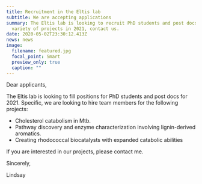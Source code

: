 ```yaml
---
title: Recruitment in the Eltis lab
subtitle: We are accepting applications
summary: The Eltis lab is looking to recruit PhD students and post docs for a
  variety of projects in 2021, contact us.
date: 2020-05-02T23:30:12.413Z
news: news
image:
  filename: featured.jpg
  focal_point: Smart
  preview_only: true
  caption: ""
---
```

Dear applicants,

The Eltis lab is looking to fill positions for PhD students and post docs for 2021. Specific, we are looking to hire team members for the following projects:

* Cholesterol catabolism in Mtb.
* Pathway discovery and enzyme characterization involving lignin-derived aromatics.
* Creating rhodococcal biocatalysts with expanded catabolic abilities

If you are interested in our projects, please contact me.

Sincerely,

Lindsay